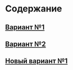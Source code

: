 # Содержание

## [Вариант №1](exs/1.md)
## [Вариант №2](exs/2.md)

## [Новый вариант №1](exs/new1/new1.zip)

